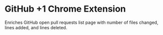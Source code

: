 # GitHub +1 Chrome Extension

Enriches GitHub open pull requests list page with number of files changed, lines added, and lines deleted.
